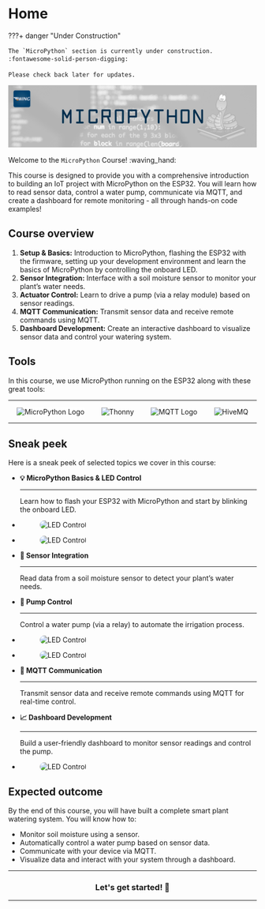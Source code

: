 # Home

???+ danger "Under Construction"

    The `MicroPython` section is currently under construction. 
    :fontawesome-solid-person-digging:

    Please check back later for updates.


![header](../assets/header/mpy.png)


Welcome to the `MicroPython` Course! :waving_hand:

This course is designed to provide you with a comprehensive introduction to building an IoT project with MicroPython on the ESP32. You will learn how to read sensor data, control a water pump, communicate via MQTT, and create a dashboard for remote monitoring - all through hands-on code examples!

## Course overview

1. **Setup & Basics:**  Introduction to MicroPython, flashing the ESP32 with the firmware, setting up your development environment and learn the basics of MicroPython by controlling the onboard LED.
3. **Sensor Integration:**  Interface with a soil moisture sensor to monitor your plant’s water needs.
4. **Actuator Control:**  Learn to drive a pump (via a relay module) based on sensor readings.
5. **MQTT Communication:**  Transmit sensor data and receive remote commands using MQTT.
6. **Dashboard Development:**  Create an interactive dashboard to visualize sensor data and control your watering system.

## Tools

In this course, we use MicroPython running on the ESP32 along with these great tools:

---

<div class="row" style="display: flex; justify-content: space-around;">
    <div class="col">
        <img src="https://www.udoo.org/wp-content/uploads/2024/03/micropython-logo.png" 
        alt="MicroPython Logo" style="height: 50px; background-color: white;">
    </div>
    <div class="col">
        <img src="https://raw.githubusercontent.com/thonny/thonny/refs/heads/master/thonny/res/thonny.png" 
        alt="Thonny" style="height: 50px;">
    </div>
    <div class="col">
        <img src="https://upload.wikimedia.org/wikipedia/commons/e/e0/Mqtt-hor.svg" 
        alt="MQTT Logo" style="height: 50px;">
    </div>
    <div class="col">
        <img src="https://www.hivemq.com/sb-assets/f/243938/800x400/b2d70e4d5a/hivemq-cloud-400x200.svg" 
        alt="HiveMQ" style="height: 50px;">
    </div>
</div>

---

## Sneak peek

Here is a sneak peek of selected topics we cover in this course:

<div class="grid cards" markdown>

-   __:bulb: MicroPython Basics & LED Control__ 

    --- 
    Learn how to flash your ESP32 with MicroPython and start by blinking the onboard LED.

-   <figure markdown="span">
        <img src="/assets/micropython/led-example.png" 
             alt="LED Control" style="border-radius: 15px;">
    </figure>

-   <figure markdown="span">
        <img src="/assets/micropython/led-example.png" 
             alt="LED Control" style="border-radius: 15px;">
    </figure>

-   __:seedling: Sensor Integration__ 

    --- 
    Read data from a soil moisture sensor to detect your plant’s water needs.

-   __:electric_plug: Pump Control__ 

    --- 
    Control a water pump (via a relay) to automate the irrigation process.

-   <figure markdown="span">
        <img src="/assets/micropython/led-example.png" 
             alt="LED Control" style="border-radius: 15px;">
    </figure>

-   <figure markdown="span">
        <img src="/assets/micropython/led-example.png" 
             alt="LED Control" style="border-radius: 15px;">
    </figure>

-   __:satellite: MQTT Communication__ 

    --- 
    Transmit sensor data and receive remote commands using MQTT for real-time control.


-   __:chart_with_upwards_trend: Dashboard Development__ 

    --- 
    Build a user-friendly dashboard to monitor sensor readings and control the pump.

-   <figure markdown="span">
        <img src="/assets/micropython/led-example.png" 
             alt="LED Control" style="border-radius: 15px;">
    </figure>


</div>

## Expected outcome

By the end of this course, you will have built a complete smart plant watering system. You will know how to:

- Monitor soil moisture using a sensor.
- Automatically control a water pump based on sensor data.
- Communicate with your device via MQTT.
- Visualize data and interact with your system through a dashboard.

---

<div style="text-align: center">
    <h3>Let's get started! 🚀</h3>
</div>

---

